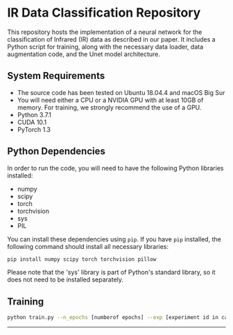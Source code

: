 

# IR Data Classification Repository

This repository hosts the implementation of a neural network for the classification of Infrared (IR) data as described in our paper. It includes a Python script for training, along with the necessary data loader, data augmentation code, and the Unet model architecture.

## System Requirements
- The source code has been tested on Ubuntu 18.04.4 and macOS Big Sur
- You will need either a CPU or a NVIDIA GPU with at least 10GB of memory. For training, we strongly recommend the use of a GPU.
- Python 3.7.1 
- CUDA 10.1
- PyTorch 1.3

## Python Dependencies
In order to run the code, you will need to have the following Python libraries installed:

- numpy
- scipy
- torch
- torchvision
- sys
- PIL

You can install these dependencies using `pip`. If you have `pip` installed, the following command should install all necessary libraries:

```bash
pip install numpy scipy torch torchvision pillow
```

Please note that the 'sys' library is part of Python's standard library, so it does not need to be installed separately.

## Training

```bash
python train.py --n_epochs [numberof epochs] --exp [experiment id in case of runing multiple experiments] --batch_size [batch size] --lr [learning rate] 

```

---

